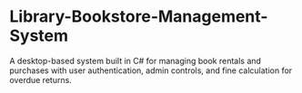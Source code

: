 # Library-Bookstore-Management-System
A desktop-based system built in C# for managing book rentals and purchases with user authentication, admin controls, and fine calculation for overdue returns.
